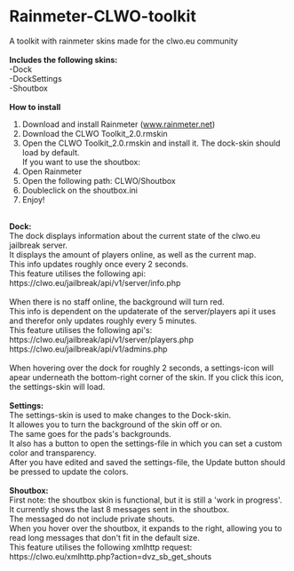 # Rainmeter-CLWO-toolkit
A toolkit with rainmeter skins made for the clwo.eu community<br>
<br>
<b>Includes the following skins:</b><br>
-Dock<br>
-DockSettings<br>
-Shoutbox<br>
<br>
<b>How to install</b><br>
1. Download and install Rainmeter (<a href="https://www.rainmeter.net/">www.rainmeter.net</a>)<br>
2. Download the CLWO Toolkit_2.0.rmskin <br>
3. Open the CLWO Toolkit_2.0.rmskin and install it. The dock-skin should load by default.<br>
If you want to use the shoutbox: <br>
4. Open Rainmeter<br>
5. Open the following path: CLWO/Shoutbox<br>
6. Doubleclick on the shoutbox.ini<br>
7. Enjoy!<br>
<br>
<b>Dock:</b><br />
The dock displays information about the current state of the clwo.eu jailbreak server.<br>
It displays the amount of players online, as well as the current map.<br>
This info updates roughly once every 2 seconds.<br>
This feature utilises the following api: <br>
https://clwo.eu/jailbreak/api/v1/server/info.php<br>
<br>
When there is no staff online, the background will turn red.<br>
This info is dependent on the updaterate of the server/players api it uses and therefor only updates roughly every 5 minutes.<br>
This feature utilises the following api's:<br>
https://clwo.eu/jailbreak/api/v1/server/players.php<br>
https://clwo.eu/jailbreak/api/v1/admins.php<br>
<br>
When hovering over the dock for roughly 2 seconds, a settings-icon will apear underneath the bottom-right corner of the skin. If you click this icon, the settings-skin will load.<br>
<br>
<b>Settings:</b><br>
The settings-skin is used to make changes to the Dock-skin.<br>
It allowes you to turn the background of the skin  off or on.<br>
The same goes for the pads's backgrounds.<br>
It also has a button to open the settings-file in which you can set a custom color and transparency.<br>
After you have edited and saved the settings-file, the Update button should be pressed to update the colors.<br>
<br>
<b>Shoutbox:</b><br>
First note: the shoutbox skin is functional, but it is still a 'work in progress'.<br>
It currently shows the last 8 messages sent in the shoutbox.<br>
The messaged do not include private shouts.<br>
When you hover over the shoutbox, it expands to the right, allowing you to read long messages that don't fit in the default size.<br>
This feature utilises the following xmlhttp request:<br>
https://clwo.eu/xmlhttp.php?action=dvz_sb_get_shouts<br>
